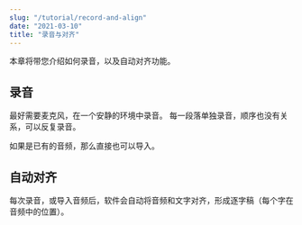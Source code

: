 ```yaml
---
slug: "/tutorial/record-and-align"
date: "2021-03-10"
title: "录音与对齐"
---
```


本章将带您介绍如何录音，以及自动对齐功能。

## 录音
最好需要麦克风，在一个安静的环境中录音。
每一段落单独录音，顺序也没有关系，可以反复录音。

如果是已有的音频，那么直接也可以导入。

## 自动对齐
每次录音，或导入音频后，软件会自动将音频和文字对齐，形成逐字稿（每个字在音频中的位置）。
